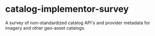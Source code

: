 # catalog-implementor-survey
A survey of non-standardized catalog API's and provider metadata for imagery and other geo-asset catalogs.
